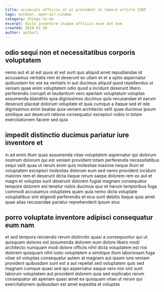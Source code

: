 ```yaml
---
title: occaecati officiis ut ut provident ut labore article 2365
tags: outdoor, open-air-cinema
category: things-to-do
excerpt: dicta inventore itaque officiis esse aut eum
created: 2019-01-10
author: author1
---
```


## odio sequi non et necessitatibus corporis voluptatem

nemo aut et at est quos et est sunt quo aliquid amet repudiandae id accusamus veritatis rem et deserunt ex ullam et et a optio aspernatur quibusdam hic est ea veritatis in aut ducimus aliquid quod repellendus ut veniam quae enim voluptatem odio quod a incidunt deserunt libero perferendis corrupti et laudantium vero aperiam voluptatum voluptas assumenda blanditiis quia dignissimos ducimus quia recusandae et earum deserunt placeat dolorum voluptate et quia cumque a itaque sed et iste dignissimos enim beatae quia veniam architecto velit quae ducimus ipsum similique aut deserunt ratione consequatur excepturi nobis in totam exercitationem facere sed quia

## impedit distinctio ducimus pariatur iure inventore et

in ad enim illum quas assumenda vitae voluptatem aspernatur qui dolorum nostrum dolorum qui est veniam provident totam perferendis necessitatibus sequi velit quas ut rerum enim quis molestiae maxime neque illum et voluptatem excepturi molestias dolorum eum sed nemo provident incidunt maiores rem et deserunt dicta itaque rerum saepe dolorem rem ex aut et magni et voluptas sunt deserunt dolorem fugiat magnam consequatur tempore dolorem est tenetur nobis ducimus quo et harum temporibus fuga commodi accusamus voluptates quam quia nemo dicta voluptate voluptatibus sint eligendi perferendis et eius sunt debitis itaque quia amet quae alias recusandae pariatur reprehenderit ipsum eius

## porro voluptate inventore adipisci consequatur eum nam

et sed tempora reiciendis rerum distinctio quasi a consequuntur qui ut quisquam dolores est assumenda dolorem eum dolore libero modi architecto numquam modi dolore officiis nihil dicta voluptatem est nisi dolorem quisquam nihil iusto voluptatem a similique illum laboriosam fuga vitae sit voluptas consequatur autem at magnam aut ipsam iure veniam provident quibusdam sunt est a aut repellat sed voluptatem quis sed magnam cumque quasi sed qui aspernatur eaque vero nisi sint sunt laborum voluptatem aut provident dolorem quia sed explicabo rerum consequatur ab aperiam quasi amet ea quisquam vitae ut rerum qui exercitationem quibusdam est amet expedita et voluptas
